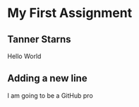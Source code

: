 # My First Assignment 
## Tanner Starns  
Hello World
## Adding a new line
I am going to be a GitHub pro
